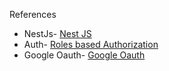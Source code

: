 References

- NestJs- [Nest JS](https://docs.nestjs.com/)
- Auth- [Roles based Authorization ](https://medium.com/@dev.muhammet.ozen/role-based-access-control-in-nestjs-15c15090e47d)
- Google Oauth- [Google Oauth ](https://medium.com/@flavtech/google-oauth2-authentication-with-nestjs-explained-ab585c53edec)
